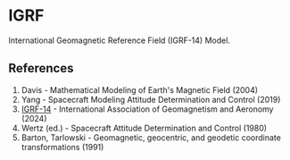 # IGRF

International Geomagnetic Reference Field (IGRF-14) Model.

## References

1. Davis - Mathematical Modeling of Earth's Magnetic Field (2004)
2. Yang - Spacecraft Modeling Attitude Determination and Control (2019)
3. [IGRF-14](https://doi.org/10.5281/zenodo.14218973) - International Association of Geomagnetism and Aeronomy (2024)
4. Wertz (ed.) - Spacecraft Attitude Determination and Control (1980)
5. Barton, Tarlowski - Geomagnetic, geocentric, and geodetic coordinate transformations (1991)
